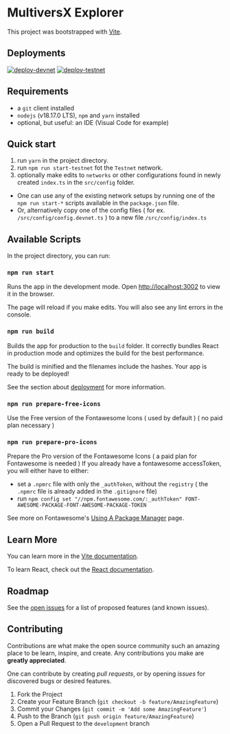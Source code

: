 # MultiversX Explorer

This project was bootstrapped with [Vite](https://vitejs.dev/guide/).

## Deployments

[![deploy-devnet](https://github.com/multiversx/mx-explorer-dapp/actions/workflows/deploy-devnet.yml/badge.svg)](https://github.com/multiversx/mx-explorer-dapp/actions/workflows/deploy-devnet.yml)
[![deploy-testnet](https://github.com/multiversx/mx-explorer-dapp/actions/workflows/deploy-testnet.yml/badge.svg)](https://github.com/multiversx/mx-explorer-dapp/actions/workflows/deploy-testnet.yml)

## Requirements

- a `git` client installed
- `nodejs` (v18.17.0 LTS), `npm` and `yarn` installed
- optional, but useful: an IDE (Visual Code for example)

## Quick start

1. run `yarn` in the project directory.
2. run `npm run start-testnet` fot the `Testnet` network.
3. optionally make edits to `networks` or other configurations found in newly created `index.ts` in the `src/config` folder.

- One can use any of the existing network setups by running one of the `npm run start-*` scripts available in the `package.json` file.
- Or, alternatively copy one of the config files ( for ex. `/src/config/config.devnet.ts` ) to a new file `/src/config/index.ts`

## Available Scripts

In the project directory, you can run:

### `npm run start`

Runs the app in the development mode.
Open [http://localhost:3002](http://localhost:3002) to view it in the browser.

The page will reload if you make edits.
You will also see any lint errors in the console.

### `npm run build`

Builds the app for production to the `build` folder.
It correctly bundles React in production mode and optimizes the build for the best performance.

The build is minified and the filenames include the hashes.
Your app is ready to be deployed!

See the section about [deployment](https://vitejs.dev/guide/static-deploy.html#building-the-app) for more information.

### `npm run prepare-free-icons`

Use the Free version of the Fontawesome Icons ( used by default ) ( no paid plan necessary )

### `npm run prepare-pro-icons`

Prepare the Pro version of the Fontawesome Icons ( a paid plan for Fontawesome is needed )
If you already have a fontawesome accessToken, you will either have to either:

- set a `.npmrc` file with only the `_authToken`, without the `registry` ( the `.npmrc` file is already added in the `.gitignore` file)
- run `npm config set "//npm.fontawesome.com/:_authToken" FONT-AWESOME-PACKAGE-FONT-AWESOME-PACKAGE-TOKEN`

See more on Fontawesome's [Using A Package Manager](https://fontawesome.com/docs/web/setup/packages) page.

## Learn More

You can learn more in the [Vite documentation](https://vitejs.dev/).

To learn React, check out the [React documentation](https://reactjs.org/).

## Roadmap

See the [open issues](https://github.com/multiversx/mx-explorer-dapp/issues) for a list of proposed features (and known issues).

## Contributing

Contributions are what make the open source community such an amazing place to be learn, inspire, and create. Any contributions you make are **greatly appreciated**.

One can contribute by creating _pull requests_, or by opening _issues_ for discovered bugs or desired features.

1. Fork the Project
2. Create your Feature Branch (`git checkout -b feature/AmazingFeature`)
3. Commit your Changes (`git commit -m 'Add some AmazingFeature'`)
4. Push to the Branch (`git push origin feature/AmazingFeature`)
5. Open a Pull Request to the `development` branch
